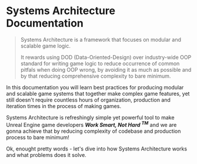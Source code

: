 # Systems Architecture Documentation

> Systems Architecture is a framework that focuses on modular and scalable game logic.
>
> It rewards using DOD (Data-Oriented-Design) over industry-wide OOP standard for writing
> game logic to reduce occurrence of common pitfals when doing OOP wrong, by avoiding it
> as much as possible and by that reducing comprehensive complexity to bare minimum.

In this documentation you will learn best practices for producing modular and scalable
game systems that together make complex game features, yet still doesn't require countless
hours of organization, production and iteration times in the process of making games.

Systems Architecture is refreshingly simple yet powerful tool to make Unreal Engine game
developers _**Work Smart, Not Hard <sup>TM</sup>**_ and we are gonna achieve that by reducing
complexity of codebase and production process to bare minimum!

Ok, enought pretty words - let's dive into how Systems Architecture works and what problems
does it solve.